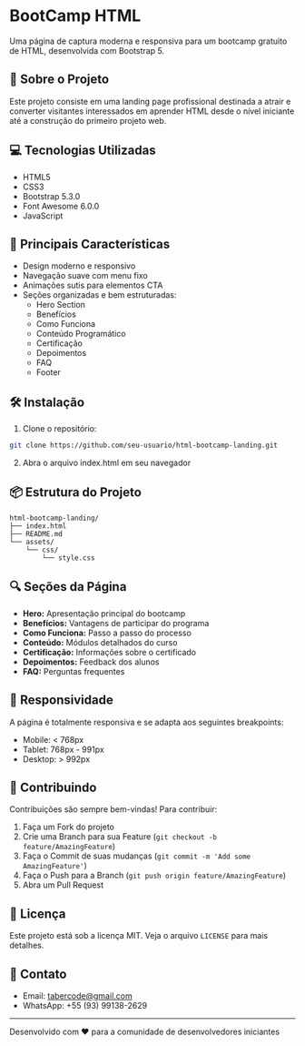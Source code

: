 # BootCamp HTML

Uma página de captura moderna e responsiva para um bootcamp gratuito de HTML, desenvolvida com Bootstrap 5.

## 🚀 Sobre o Projeto

Este projeto consiste em uma landing page profissional destinada a atrair e converter visitantes interessados em aprender HTML desde o nível iniciante até a construção do primeiro projeto web.

## 💻 Tecnologias Utilizadas

- HTML5
- CSS3
- Bootstrap 5.3.0
- Font Awesome 6.0.0
- JavaScript

## 🎯 Principais Características

- Design moderno e responsivo
- Navegação suave com menu fixo
- Animações sutis para elementos CTA
- Seções organizadas e bem estruturadas:
  - Hero Section
  - Benefícios
  - Como Funciona
  - Conteúdo Programático
  - Certificação
  - Depoimentos
  - FAQ
  - Footer

## 🛠 Instalação

1. Clone o repositório:
```bash
git clone https://github.com/seu-usuario/html-bootcamp-landing.git
```
2. Abra o arquivo index.html em seu navegador

## 📦 Estrutura do Projeto

```
html-bootcamp-landing/
├── index.html
├── README.md
└── assets/
    └── css/
        └── style.css
```

## 🔍 Seções da Página

- **Hero:** Apresentação principal do bootcamp
- **Benefícios:** Vantagens de participar do programa
- **Como Funciona:** Passo a passo do processo
- **Conteúdo:** Módulos detalhados do curso
- **Certificação:** Informações sobre o certificado
- **Depoimentos:** Feedback dos alunos
- **FAQ:** Perguntas frequentes

## 📱 Responsividade

A página é totalmente responsiva e se adapta aos seguintes breakpoints:

- Mobile: < 768px
- Tablet: 768px - 991px
- Desktop: > 992px

## 🤝 Contribuindo

Contribuições são sempre bem-vindas! Para contribuir:

1. Faça um Fork do projeto
2. Crie uma Branch para sua Feature (`git checkout -b feature/AmazingFeature`)
3. Faça o Commit de suas mudanças (`git commit -m 'Add some AmazingFeature'`)
4. Faça o Push para a Branch (`git push origin feature/AmazingFeature`)
5. Abra um Pull Request

## 📄 Licença

Este projeto está sob a licença MIT. Veja o arquivo `LICENSE` para mais detalhes.

## 📧 Contato

- Email: tabercode@gmail.com
- WhatsApp: +55 (93) 99138-2629

---

Desenvolvido com ❤️ para a comunidade de desenvolvedores iniciantes
